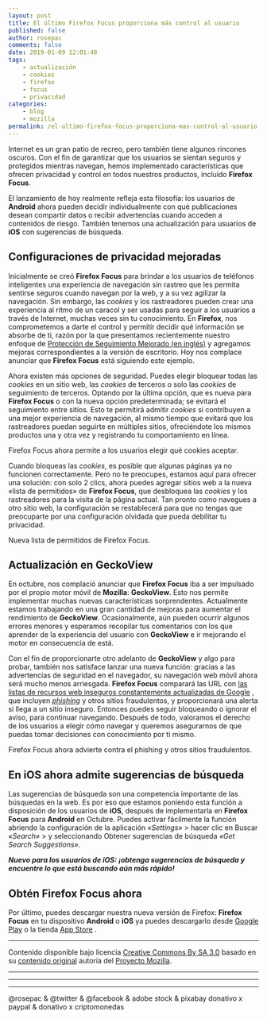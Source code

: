 ```yaml
---
layout: post
title: El último Firefox Focus proporciona más control al usuario
published: false
author: rosepac
comments: false
date: 2019-01-09 12:01:48
tags:
    - actualización
    - cookies
    - firefox
    - focus
    - privacidad
categories:
    - blog
    - mozilla
permalink: /el-ultimo-firefox-focus-proporciona-mas-control-al-usuario
---
```

Internet es un gran patio de recreo, pero también tiene algunos rincones oscuros. Con el fin de garantizar que los usuarios se sientan seguros y protegidos mientras navegan, hemos implementado características que ofrecen privacidad y control en todos nuestros productos, incluido **Firefox Focus**.

El lanzamiento de hoy realmente refleja esta filosofía: los usuarios de **Android** ahora pueden decidir individualmente con qué publicaciones desean compartir datos o recibir advertencias cuando acceden a contenidos de riesgo. También tenemos una actualización para usuarios de **iOS** con sugerencias de búsqueda.

## Configuraciones de privacidad mejoradas

Inicialmente se creó **Firefox Focus** para brindar a los usuarios de teléfonos inteligentes una experiencia de navegación sin rastreo que les permita sentirse seguros cuando navegan por la web, y a su vez agilizar la navegación. Sin embargo, las _cookies_ y los rastreadores pueden crear una experiencia al ritmo de un caracol y ser usadas para seguir a los usuarios a través de Internet, muchas veces sin tu conocimiento. En **Firefox**, nos comprometemos a darte el control y permitir decidir qué información se absorbe de ti, razón por la que presentamos recientemente nuestro enfoque de [Protección de Seguimiento Mejorado (en inglés)][1] y agregamos mejoras correspondientes a la versión de escritorio. Hoy nos complace anunciar que **Firefox Focus** está siguiendo este ejemplo.

Ahora existen más opciones de seguridad. Puedes elegir bloquear todas las _cookies_ en un sitio web, las _cookies_ de terceros o solo las _cookies_ de seguimiento de terceros. Optando por la última opción, que es nueva para **Firefox Focus** o con la nueva opción predeterminada; se evitará el seguimiento entre sitios. Esto te permitirá admitir _cookies_ si contribuyen a una mejor experiencia de navegación, al mismo tiempo que evitará que los rastreadores puedan seguirte en múltiples sitios, ofreciéndote los mismos productos una y otra vez y registrando tu comportamiento en línea.


  



  



  Firefox Focus ahora permite a los usuarios elegir qué cookies aceptar.


Cuando bloqueas las _cookies_, es posible que algunas páginas ya no funcionen correctamente. Pero no te preocupes, estamos aquí para ofrecer una solución: con solo 2 clics, ahora puedes agregar sitios web a la nueva &#171;lista de permitidos&#187; de **Firefox Focus**, que desbloquea las _cookies_ y los rastreadores para la visita de la página actual. Tan pronto como navegues a otro sitio web, la configuración se restablecerá para que no tengas que preocuparte por una configuración olvidada que pueda debilitar tu privacidad.


  



  



  Nueva lista de permitidos de Firefox Focus.


## Actualización en GeckoView

En octubre, nos complació anunciar que **Firefox Focus** iba a ser impulsado por el propio motor móvil de **Mozilla**: **GeckoView**. Esto nos permite implementar muchas nuevas características sorprendentes. Actualmente estamos trabajando en una gran cantidad de mejoras para aumentar el rendimiento de **GeckoView**. Ocasionalmente, aún pueden ocurrir algunos errores menores y esperamos recopilar tus comentarios con los que aprender de la experiencia del usuario con **GeckoView** e ir mejorando el motor en consecuencia de está.

Con el fin de proporcionarte otro adelanto de **GeckoView** y algo para probar, también nos satisface lanzar una nueva función: gracias a las advertencias de seguridad en el navegador, su navegación web móvil ahora será mucho menos arriesgada. **Firefox Focus** comparará las URL con [las listas de recursos web inseguros constantemente actualizadas de Google][2] , que incluyen [_phishing_][3] y otros sitios fraudulentos, y proporcionará una alerta si llega a un sitio inseguro. Entonces puedes seguir bloqueando o ignorar el aviso, para continuar navegando. Después de todo, valoramos el derecho de los usuarios a elegir cómo navegar y queremos asegurarnos de que puedas tomar decisiones con conocimiento por ti mismo.


  



  



  Firefox Focus ahora advierte contra el phishing y otros sitios fraudulentos.


## En iOS ahora admite sugerencias de búsqueda

Las sugerencias de búsqueda son una competencia importante de las búsquedas en la web. Es por eso que estamos poniendo esta función a disposición de los usuarios de **iOS**, después de implementarla en **Firefox Focus** para **Android** en Octubre. Puedes activar fácilmente la función abriendo la configuración de la aplicación _&#171;Settings&#187;_ > hacer clic en Buscar _&#171;Search&#187;_ > y seleccionando Obtener sugerencias de búsqueda _&#171;Get Search Suggestions&#187;_.


  



  
**_Nuevo para los usuarios de iOS: ¡obtenga sugerencias de búsqueda y encuentre lo que está buscando aún más rápido!_**

## Obtén Firefox Focus ahora

Por último, puedes descargar nuestra nueva versión de Firefox: **Firefox Focus** en tu dispositivo **Android** o **iOS** ya puedes descargarlo desde [Google Play][4] o la tienda [App Store][5] .

* * *

Contenido disponible bajo licencia [Creative Commons By SA 3.0][6] basado en su [contenido original][7] autoría del [Proyecto Mozilla][8].

* * *


   


* * *


   


* * *


  



  



  @rosepac & @twitter & @facebook & adobe stock & pixabay donativo x paypal & donativo x criptomonedas


 [1]: https://blog.mozilla.org/futurereleases/2018/08/30/changing-our-approach-to-anti-tracking/
 [2]: https://developers.google.com/safe-browsing/v4/update-api
 [3]: https://es.wikipedia.org/wiki/Phishing
 [4]: https://elbo.in/firefoxfocusplay
 [5]: https://elbo.in/firefoxfocusapple
 [6]: https://creativecommons.org/licenses/by-sa/3.0/es/deed.es_PE
 [7]: https://blog.mozilla.org/blog/2018/12/20/latest-firefox-focus-provides-more-user-control
 [8]: https://www.mozilla.org/es-ES/about/manifesto/details/